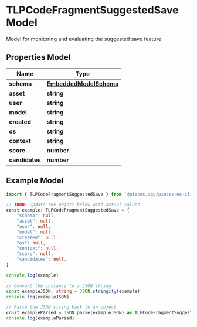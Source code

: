 
# TLPCodeFragmentSuggestedSave Model

Model for monitoring and evaluating the suggested save feature

## Properties Model

Name | Type
------------ | -------------
**schema** | [**EmbeddedModelSchema**](EmbeddedModelSchema)
**asset** | **string**
**user** | **string**
**model** | **string**
**created** | **string**
**os** | **string**
**context** | **string**
**score** | **number**
**candidates** | **number**

## Example Model

```typescript
import { TLPCodeFragmentSuggestedSave } from '@pieces.app/pieces-os-client'

// TODO: Update the object below with actual values
const example: TLPCodeFragmentSuggestedSave = {
    "schema": null,
    "asset": null,
    "user": null,
    "model": null,
    "created": null,
    "os": null,
    "context": null,
    "score": null,
    "candidates": null,
}

console.log(example)

// Convert the instance to a JSON string
const exampleJSON: string = JSON.stringify(example)
console.log(exampleJSON)

// Parse the JSON string back to an object
const exampleParsed = JSON.parse(exampleJSON) as TLPCodeFragmentSuggestedSave
console.log(exampleParsed)
```


